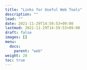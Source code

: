 ```yaml
---
title: "Links for Useful Web Tools"
description: ""
lead: ""
date: 2021-11-29T14:59:53+09:00
lastmod: 2021-11-29T14:59:53+09:00
draft: false
images: []
menu: 
  docs:
    parent: "web"
weight: 20
toc: true
---
```


